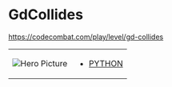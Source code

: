 # GdCollides 

https://codecombat.com/play/level/gd-collides
<table>
<tr>
<td>

![Hero Picture](hero.png?raw=true "Hero Picture")

</td>
<td>
<ul>
<li>

[PYTHON](GdCollides.py)

</li>
</td>
</tr>
<table>